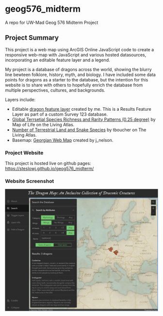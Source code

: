 # geog576_midterm
A repo for UW-Mad Geog 576 Midterm Project

## Project Summary
This project is a web map using ArcGIS Online JavaScript code to create a responsive web-map with JavaScript and various hosted datasources, incorporating an editable feature layer and a legend. 

My project is a database of dragons across the world, showing the blurry line bewteen folklore, history, myth, and biology. I have included some data points for dragons as a starter to the database, but the intention for this website is to share with others to hopefully enrich the database from multiple perspectives, cultures, and backgrounds.

Layers include:
<ul>
  <li>Editable <a href="https://uw-mad.maps.arcgis.com/home/item.html?id=8160c28ee5ba442c9534e379134e47cd&view=table&sortOrder=desc&sortField=defaultFSOrder#overview">dragon feature layer</a> created by me. This is a Results Feature Layer as part of a custom Survey 123 database.</li>
  <li><a href="https://services9.arcgis.com/IkktFdUAcY3WrH25/arcgis/rest/services/GlobalTerrRaR_025deg/FeatureServer">Global Terrsetial Species Richness and Rarity Patterns (0.25 degree)</a> by Map of Life on the Living Atlas.</li>
  <li><a href="https://cumulus.tnc.org/arcgis/rest/services/Atlas/TerrestrialMaps/MapServer/9 ">Number of Terrestrial Land and Snake Species</a> by tboucher</a> on The Living Atlas.</li>
  <li>Basemap: <a href="https://www.arcgis.com/home/item.html?id=83ebb96f9f99446085888bb5341c5afd">Georgian Web Map</a> created by j_nelson.</li>
</ul>

### Project Website
This project is hosted live on github pages: https://steslowj.github.io/geog576_midterm/

### Website Screenshot
![](geog576_midterm_img.png)
